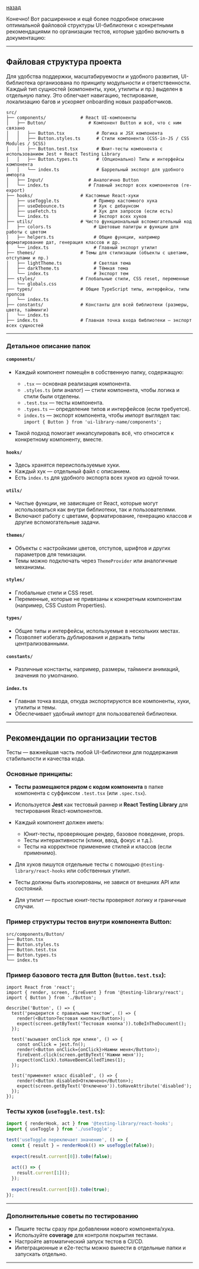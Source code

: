 

[назад](../Technical_Architecture.md)

Конечно! Вот расширенное и ещё более подробное описание оптимальной файловой структуры UI-библиотеки с конкретными рекомендациями по организации тестов, которые удобно включить в документацию:

---

## Файловая структура проекта

Для удобства поддержки, масштабируемости и удобного развития, UI-библиотека организована по принципу модульности и ответственности. Каждый тип сущностей (компоненты, хуки, утилиты и пр.) выделен в отдельную папку. Это облегчает навигацию, тестирование, локализацию багов и ускоряет onboarding новых разработчиков.

```
src/
├── components/             # React UI-компоненты
│   ├── Button/                # Компонент Button и всё, что с ним связано
│   │   ├── Button.tsx            # Логика и JSX компонента
│   │   ├── Button.styles.ts      # Стили компонента (CSS-in-JS / CSS Modules / SCSS)
│   │   ├── Button.test.tsx       # Юнит-тесты компонента с использованием Jest + React Testing Library
│   │   ├── Button.types.ts       # (Опционально) Типы и интерфейсы компонента
│   │   └── index.ts              # Баррельный экспорт для удобного импорта
│   ├── Input/                 # Аналогично Button
│   └── index.ts               # Главный экспорт всех компонентов (re-export)
├── hooks/                  # Кастомные React-хуки
│   ├── useToggle.ts             # Пример кастомного хука
│   ├── useDebounce.ts           # Хук с дебаунсом
│   ├── useFetch.ts              # Хук для запросов (если есть)
│   └── index.ts                 # Экспорт всех хуков
├── utils/                  # Чисто функциональный вспомогательный код
│   ├── colors.ts                # Цветовые палитры и функции для работы с цветом
│   ├── helpers.ts               # Общие функции, например форматирование дат, генерация классов и др.
│   └── index.ts                 # Главный экспорт утилит
├── themes/                 # Темы для стилизации (объекты с цветами, отступами и пр.)
│   ├── lightTheme.ts            # Светлая тема
│   ├── darkTheme.ts             # Тёмная тема
│   └── index.ts                 # Экспорт тем
├── styles/                 # Глобальные стили, CSS reset, переменные
│   └── globals.css
├── types/                  # Общие TypeScript типы, интерфейсы, типы пропсов
│   └── index.ts
├── constants/              # Константы для всей библиотеки (размеры, цвета, тайминги)
│   └── index.ts
├── index.ts                # Главная точка входа библиотеки — экспорт всех сущностей
```

---

### Детальное описание папок

#### `components/`

* Каждый компонент помещён в собственную папку, содержащую:

  * `.tsx` — основная реализация компонента.
  * `.styles.ts` (или аналог) — стили компонента, чтобы логика и стили были отделены.
  * `.test.tsx` — тесты компонента.
  * `.types.ts` — определение типов и интерфейсов (если требуется).
  * `index.ts` — экспорт компонента, чтобы импорт выглядел так:
    `import { Button } from 'ui-library-name/components';`
* Такой подход помогает инкапсулировать всё, что относится к конкретному компоненту, вместе.

#### `hooks/`

* Здесь хранятся переиспользуемые хуки.
* Каждый хук — отдельный файл с описанием.
* Есть `index.ts` для удобного экспорта всех хуков из одной точки.

#### `utils/`

* Чистые функции, не зависящие от React, которые могут использоваться как внутри библиотеки, так и пользователями.
* Включают работу с цветами, форматирование, генерацию классов и другие вспомогательные задачи.

#### `themes/`

* Объекты с настройками цветов, отступов, шрифтов и других параметров для темизации.
* Темы можно подключать через `ThemeProvider` или аналогичные механизмы.

#### `styles/`

* Глобальные стили и CSS reset.
* Переменные, которые не привязаны к конкретным компонентам (например, CSS Custom Properties).

#### `types/`

* Общие типы и интерфейсы, используемые в нескольких местах.
* Позволяет избегать дублирования и держать типы централизованными.

#### `constants/`

* Различные константы, например, размеры, тайминги анимаций, значения по умолчанию.

#### `index.ts`

* Главная точка входа, откуда экспортируются все компоненты, хуки, утилиты и темы.
* Обеспечивает удобный импорт для пользователей библиотеки.

---

## Рекомендации по организации тестов

Тесты — важнейшая часть любой UI-библиотеки для поддержания стабильности и качества кода.

### Основные принципы:

* **Тесты размещаются рядом с кодом компонента** в папке компонента с суффиксом `.test.tsx` (или `.spec.tsx`).
* Используется **Jest** как тестовый раннер и **React Testing Library** для тестирования React-компонентов.
* Каждый компонент должен иметь:

  * Юнит-тесты, проверяющие рендер, базовое поведение, props.
  * Тесты интерактивности (клики, ввод, фокус и т.д.).
  * Тесты на корректное применение стилей и классов (если применимо).
* Для хуков пишутся отдельные тесты с помощью `@testing-library/react-hooks` или собственных утилит.
* Тесты должны быть изолированы, не завися от внешних API или состояний.
* Для утилит — простые юнит-тесты проверяют логику и граничные случаи.

### Пример структуры тестов внутри компонента Button:

```
src/components/Button/
├── Button.tsx
├── Button.styles.ts
├── Button.test.tsx
├── Button.types.ts
└── index.ts
```

### Пример базового теста для Button (`Button.test.tsx`):

```tsx
import React from 'react';
import { render, screen, fireEvent } from '@testing-library/react';
import { Button } from './Button';

describe('Button', () => {
  test('рендерится с правильным текстом', () => {
    render(<Button>Тестовая кнопка</Button>);
    expect(screen.getByText('Тестовая кнопка')).toBeInTheDocument();
  });

  test('вызывает onClick при клике', () => {
    const onClick = jest.fn();
    render(<Button onClick={onClick}>Нажми меня</Button>);
    fireEvent.click(screen.getByText('Нажми меня'));
    expect(onClick).toHaveBeenCalledTimes(1);
  });

  test('применяет класс disabled', () => {
    render(<Button disabled>Отключено</Button>);
    expect(screen.getByText('Отключено')).toHaveAttribute('disabled');
  });
});
```

### Тесты хуков (`useToggle.test.ts`):

```ts
import { renderHook, act } from '@testing-library/react-hooks';
import { useToggle } from './useToggle';

test('useToggle переключает значение', () => {
  const { result } = renderHook(() => useToggle(false));
  
  expect(result.current[0]).toBe(false);
  
  act(() => {
    result.current[1]();
  });
  
  expect(result.current[0]).toBe(true);
});
```

---

### Дополнительные советы по тестированию

* Пишите тесты сразу при добавлении нового компонента/хука.
* Используйте **coverage** для контроля покрытия тестами.
* Настройте автоматический запуск тестов в CI/CD.
* Интеграционные и e2e-тесты можно вынести в отдельные папки и запускать отдельно.

---
